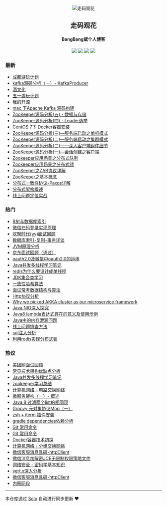 <p align="center"><img alt="走码观花" src="http://p0.meituan.net/scarlett/356db466ee4aa1dea23ae5df23502afd18270.png"></p><h2 align="center">
走码观花
</h2>

<h4 align="center">BangBang斌个人博客</h4>
<p align="center"><a title="走码观花" target="_blank" href="https://github.com/guobingwei/solo-blog"><img src="https://img.shields.io/github/last-commit/guobingwei/solo-blog.svg?style=flat-square&color=FF9900"></a>
<a title="GitHub repo size in bytes" target="_blank" href="https://github.com/guobingwei/solo-blog"><img src="https://img.shields.io/github/repo-size/guobingwei/solo-blog.svg?style=flat-square"></a>
<a title="Solo Version" target="_blank" href="https://github.com/b3log/solo/releases"><img src="https://img.shields.io/badge/solo-3.6.0-f1e05a.svg?style=flat-square&color=blueviolet"></a>
<a title="Hits" target="_blank" href="https://github.com/b3log/hits"><img src="https://hits.b3log.org/guobingwei/solo-blog.svg"></a></p>

### 最新

* [成都游玩计划](http://www.guobingwei.tech/articles/2019/05/18/1558162663061.html)
* [kafka源码分析（一）- KafkaProducer](http://www.guobingwei.tech/articles/2019/04/29/1556493797701.html)
* [酒文化](http://www.guobingwei.tech/articles/2019/04/26/1556237174554.html)
* [五一游玩计划](http://www.guobingwei.tech/articles/2019/04/24/1556086800105.html)
* [我的开源](http://www.guobingwei.tech/my-github-repos)
* [mac 下Apache Kafka 源码构建](http://www.guobingwei.tech/articles/2019/04/16/1555399483061.html)
* [ZooKeeper源码分析(五) - 数据与存储](http://www.guobingwei.tech/articles/2019/04/01/1554076444476.html)
* [ZooKeeper源码分析(四) - Leader选举](http://www.guobingwei.tech/articles/2019/03/29/1553815655905.html)
* [CentOS 7下 Docker容器安装](http://www.guobingwei.tech/articles/2019/03/28/1553730762270.html)
* [ZooKeeper源码分析(三)—服务端启动之单机模式](http://www.guobingwei.tech/articles/2019/03/23/1553295398628.html)
* [ZooKeeper源码分析(二)—服务端启动之集群模式](http://www.guobingwei.tech/articles/2019/03/19/1552949363416.html)
* [ZooKeeper源码分析(二)——深入客户端组件细节](http://www.guobingwei.tech/articles/2019/03/17/1552791244123.html)
* [ZooKeeper源码分析(一)—会话创建之客户端](http://www.guobingwei.tech/articles/2019/03/15/1552608908888.html)
* [Zookeeper应用场景之分布式队列](http://www.guobingwei.tech/articles/2019/03/10/1552174587401.html)
* [Zookeeper应用场景之分布式锁](http://www.guobingwei.tech/articles/2019/03/09/1552090958174.html)
* [ZooKeeper之ZAB协议详解](http://www.guobingwei.tech/articles/2019/03/06/1551828908876.html)
* [ZooKeeper之基本概念](http://www.guobingwei.tech/articles/2019/03/06/1551827974804.html)
* [分布式一致性协议-Paxos详解](http://www.guobingwei.tech/articles/2019/03/02/1551499476781.html)
* [分布式架构概述](http://www.guobingwei.tech/articles/2019/02/26/1551139172715.html)
* [线上问题定位实战](http://www.guobingwei.tech/articles/2017/10/10/1507616314737.html)

### 热门

* [B树与数据库索引](http://www.guobingwei.tech/articles/2016/08/12/1470993018421.html)
* [微信扫码登录实现原理](http://www.guobingwei.tech/articles/2016/08/11/1470882666161.html)
* [欢聚时代(yy)面试回顾](http://www.guobingwei.tech/articles/2016/08/23/1471917796696.html)
* [数据库索引-复制-事务详谈](http://www.guobingwei.tech/articles/2016/08/10/1470816918719.html)
* [JVM原理分析](http://www.guobingwei.tech/articles/2016/08/10/1470842140632.html)
* [京东面试回顾（通过）](http://www.guobingwei.tech/articles/2016/08/23/1471926085508.html)
* [oauth2.0及微信中oauth2.0的运用](http://www.guobingwei.tech/articles/2016/08/10/1470840319893.html)
* [Java并发多线程学习笔记](http://www.guobingwei.tech/articles/2016/08/10/1470841959480.html)
* [redis为什么要设计成单线程](http://www.guobingwei.tech/articles/2016/08/12/1470967091459.html)
* [JDK集合类学习](http://www.guobingwei.tech/articles/2016/08/10/1470842046184.html)
* [一致性哈希算法](http://www.guobingwei.tech/articles/2016/08/11/1470904597396.html)
* [面试常考数据结构与算法](http://www.guobingwei.tech/articles/2016/08/10/1470842218721.html)
* [Http协议分析](http://www.guobingwei.tech/articles/2016/08/10/1470841491593.html)
* [Why we picked AKKA cluster as our microservice framework](http://www.guobingwei.tech/articles/2016/08/10/1470830522662.html)
* [Java NIO深入探究](http://www.guobingwei.tech/articles/2016/08/10/1470841779305.html)
* [Java8 lambda表达式存在的意义及使用示例](http://www.guobingwei.tech/articles/2016/08/26/1472172111130.html)
* [Java中的内存泄漏问题](http://www.guobingwei.tech/articles/2016/08/27/1472264266249.html)
* [线上问题排查方法](http://www.guobingwei.tech/articles/2016/08/27/1472284766548.html)
* [sql注入分析](http://www.guobingwei.tech/articles/2016/08/10/1470835382796.html)
* [利用redis实现分布式锁](http://www.guobingwei.tech/articles/2016/08/26/1472187870194.html)

### 热议

* [美团网面试回顾](http://www.guobingwei.tech/articles/2016/08/30/1472545022261.html)
* [常见技术架构优缺点分析](http://www.guobingwei.tech/articles/2016/08/11/1470845353808.html)
* [Java并发多线程学习笔记](http://www.guobingwei.tech/articles/2016/08/10/1470841961618.html)
* [zookeeper学习总结](http://www.guobingwei.tech/articles/2016/08/10/1470808399931.html)
* [计算机网络 - 电路交换网络](http://www.guobingwei.tech/articles/2017/11/06/1509898828058.html)
* [微服务架构（一）- 概述](http://www.guobingwei.tech/articles/2017/06/03/1496466226576.html)
* [Java 8 过滤两个list的相同项](http://www.guobingwei.tech/articles/2017/04/06/1491473439725.html)
* [Groovy 元对象协议Mop（一）](http://www.guobingwei.tech/articles/2017/04/05/1491364979738.html)
* [zsh + iterm 插件安装](http://www.guobingwei.tech/articles/2017/04/01/1491018553401.html)
* [gradle dependencies依赖分析](http://www.guobingwei.tech/articles/2017/02/23/1487847982403.html)
* [Git 常用命令](http://www.guobingwei.tech/articles/2017/03/24/1490320598950.html)
* [Git 常用命令](http://www.guobingwei.tech/articles/2017/03/24/1490320588924.html)
* [Docker容器技术初探](http://www.guobingwei.tech/articles/2017/03/24/1490319346251.html)
* [计算机网络 - 分组交换网络](http://www.guobingwei.tech/articles/2017/11/05/1509894571465.html)
* [微信客服消息乱码-httpClient](http://www.guobingwei.tech/articles/2016/10/18/1476796437904.html)
* [微信消息加解密JCE无限制权限策略文件](http://www.guobingwei.tech/articles/2016/09/29/1475134769761.html)
* [网络安全 - 密码学基本知识](http://www.guobingwei.tech/articles/2017/12/19/1513614807324.html)
* [vert.x深入分析](http://www.guobingwei.tech/articles/2016/08/10/1470841618325.html)
* [微信客服消息乱码-httpClient](http://www.guobingwei.tech/articles/2016/10/18/1476796435559.html)
* [内网网段](http://www.guobingwei.tech/articles/2016/09/29/1475118749270.html)

---

本仓库通过 [Solo](https://github.com/b3log/solo) 自动进行同步更新 ❤️ 